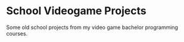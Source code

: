 # School Videogame Projects

Some old school projects from my video game bachelor programming courses.
